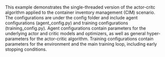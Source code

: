 This example demonstrates the single-threaded version of the actor-critc algorithm applied to the container inventory management (CIM) scenario. The configurations are under the config folder and include agent configurations (agent_config.py) and training configurations (training_config.py). Agent configurations contain parameters for the underlying actor and critic models and optimizers, as well as general hyper-parameters for the actor-critic algorithm. Training configurations contain parameters for the environment and the main training loop, including early stopping conditions.